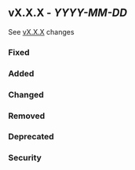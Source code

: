 ## vX.X.X - _YYYY-MM-DD_

See [vX.X.X] changes

### Fixed

### Added

### Changed

### Removed

### Deprecated

### Security

[vX.X.X]: https://github.com/no10ds/dorc/compare/<previous_version>...vX.X.X
